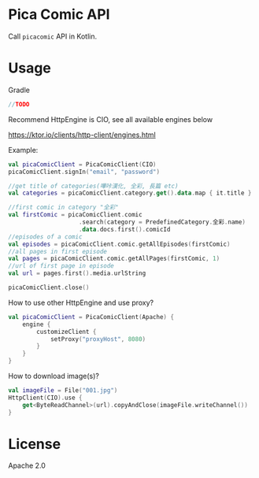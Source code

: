 # Pica Comic API
Call `picacomic` API in Kotlin.

# Usage
Gradle
```groovy
//TODO
```

Recommend HttpEngine is CIO, see all available engines below

https://ktor.io/clients/http-client/engines.html

Example:
```kotlin
val picaComicClient = PicaComicClient(CIO)
picaComicClient.signIn("email", "password")

//get title of categories(嗶咔漢化, 全彩, 長篇 etc)
val categories = picaComicClient.category.get().data.map { it.title }

//first comic in category "全彩"
val firstComic = picaComicClient.comic
                    .search(category = PredefinedCategory.全彩.name)
                    .data.docs.first().comicId
//episodes of a comic
val episodes = picaComicClient.comic.getAllEpisodes(firstComic)
//all pages in first episode
val pages = picaComicClient.comic.getAllPages(firstComic, 1)
//url of first page in episode
val url = pages.first().media.urlString

picaComicClient.close()
```

How to use other HttpEngine and use proxy?
```kotlin
val picaComicClient = PicaComicClient(Apache) {
    engine {
        customizeClient {
            setProxy("proxyHost", 8080)
        }
    }   
}
```

How to download image(s)?
```kotlin
val imageFile = File("001.jpg")
HttpClient(CIO).use {
    get<ByteReadChannel>(url).copyAndClose(imageFile.writeChannel())
}
```

# License
Apache 2.0
